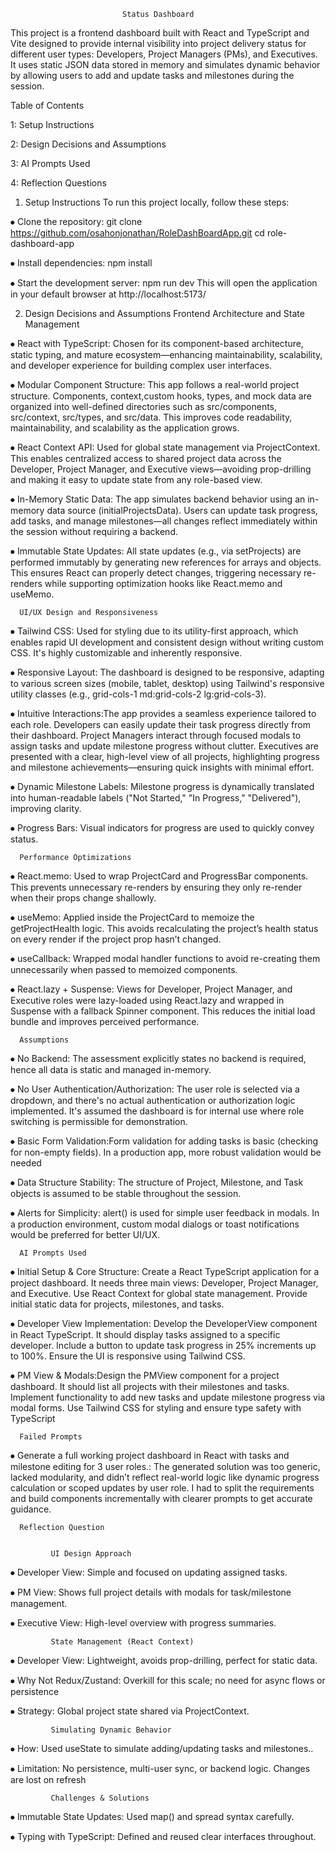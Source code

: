 

                             Status Dashboard

This project is a frontend dashboard built with React and TypeScript and Vite designed to provide internal visibility into project delivery status for different user types: Developers, Project Managers (PMs), and Executives. It uses static JSON data stored in memory and simulates dynamic behavior by allowing users to add and update tasks and milestones during the session.

Table of Contents

1: Setup Instructions

2: Design Decisions and Assumptions

3: AI Prompts Used

4: Reflection Questions


1. Setup Instructions
    To run this project locally, follow these steps:

⦁	Clone the repository:
            git clone https://github.com/osahonjonathan/RoleDashBoardApp.git
            cd role-dashboard-app

⦁	Install dependencies:
            npm install
           
⦁	 Start the development server:
             npm run dev
           This will open the application in your default browser at http://localhost:5173/

2. Design Decisions and Assumptions
      Frontend Architecture and State Management

⦁	React with TypeScript: Chosen for its component-based architecture, static typing, and mature ecosystem—enhancing maintainability, scalability, and developer experience for building complex user interfaces.

⦁	Modular Component Structure: This app follows a real-world project structure. Components, context,custom hooks, types, and mock data are organized into well-defined directories such as src/components, src/context, src/types, and src/data. This improves code readability, maintainability, and scalability as the application grows.

⦁	React Context API: Used for global state management via ProjectContext. This enables centralized access to shared project data across the Developer, Project Manager, and Executive views—avoiding prop-drilling and making it easy to update state from any role-based view.

⦁	In-Memory Static Data: The app simulates backend behavior using an in-memory data source (initialProjectsData). Users can update task progress, add tasks, and manage milestones—all changes reflect immediately within the session without requiring a backend.

⦁	Immutable State Updates: All state updates (e.g., via setProjects) are performed immutably by generating new references for arrays and objects. This ensures React can properly detect changes, triggering necessary re-renders while supporting optimization hooks like React.memo and useMemo.
   
     
      UI/UX Design and Responsiveness

⦁	Tailwind CSS: Used for styling due to its utility-first approach, which enables rapid UI development and consistent design without writing custom CSS. It's highly customizable and inherently responsive.

⦁	Responsive Layout: The dashboard is designed to be responsive, adapting to various screen sizes (mobile, tablet, desktop) using Tailwind's responsive utility classes (e.g., grid-cols-1 md:grid-cols-2 lg:grid-cols-3).

⦁	Intuitive Interactions:The app provides a seamless experience tailored to each role. Developers can easily update their task progress directly from their dashboard. Project Managers interact through focused modals to assign tasks and update milestone progress without clutter. Executives are presented with a clear, high-level view of all projects, highlighting progress and milestone achievements—ensuring quick insights with minimal effort.
                                           

⦁	Dynamic Milestone Labels: Milestone progress is dynamically translated into human-readable labels ("Not Started," "In Progress," "Delivered"), improving clarity.

⦁	Progress Bars: Visual indicators for progress are used to quickly convey status.



      Performance Optimizations

⦁	React.memo: Used to wrap ProjectCard and ProgressBar components. This prevents unnecessary re-renders by ensuring they only re-render when their props change shallowly.

⦁	useMemo: Applied inside the ProjectCard to memoize the getProjectHealth logic. This avoids recalculating the project’s health status on every render if the project prop hasn’t changed.

⦁	useCallback: Wrapped modal handler functions to avoid re-creating them unnecessarily when passed to memoized components.


⦁	React.lazy + Suspense: Views for Developer, Project Manager, and Executive roles were lazy-loaded using React.lazy and wrapped in Suspense with a fallback Spinner component. This reduces the initial load bundle and improves perceived performance.

 

      Assumptions

⦁	No Backend: The assessment explicitly states no backend is required, hence all data is static and managed in-memory.

⦁	No User Authentication/Authorization: The user role is selected via a dropdown, and there's no actual authentication or authorization logic implemented. It's assumed the dashboard is for internal use where role switching is permissible for demonstration.

⦁	Basic Form Validation:Form validation for adding tasks is basic (checking for non-empty fields). In a production app, more robust validation would be needed                             

⦁	Data Structure Stability: The structure of Project, Milestone, and Task objects is assumed to be stable throughout the session.

⦁	Alerts for Simplicity: alert() is used for simple user feedback in modals. In a production environment, custom modal dialogs or toast notifications would be preferred for better UI/UX.




      AI Prompts Used

⦁	Initial Setup & Core Structure: Create a React TypeScript application for a project dashboard. It needs three main views: Developer, Project Manager, and Executive. Use React Context for global state management. Provide initial static data for projects, milestones, and tasks.

⦁	Developer View Implementation: Develop the DeveloperView component in React TypeScript. It should display tasks assigned to a specific developer. Include a button to update task progress in 25% increments up to 100%. Ensure the UI is responsive using Tailwind CSS.

⦁	PM View & Modals:Design the PMView component for a project dashboard. It should list all projects with their milestones and tasks. Implement functionality to add new tasks and update milestone progress via modal forms. Use Tailwind CSS for styling and ensure type safety with TypeScript


      Failed Prompts

⦁	Generate a full working project dashboard in React with tasks and milestone editing for 3 user roles.: The generated solution was too generic, lacked modularity, and didn’t reflect real-world logic like dynamic progress calculation or scoped updates by user role. I had to split the requirements and build components incrementally with clearer prompts to get accurate guidance.



      Reflection Question


             UI Design Approach

⦁	Developer View: Simple and focused on updating assigned tasks.

⦁	PM View: Shows full project details with modals for task/milestone management.

⦁	Executive View: High-level overview with progress summaries.


             State Management (React Context)

⦁	Developer View: Lightweight, avoids prop-drilling, perfect for static data.

⦁	Why Not Redux/Zustand: Overkill for this scale; no need for async flows or persistence

⦁	Strategy: Global project state shared via ProjectContext.



             Simulating Dynamic Behavior

⦁	How: Used useState to simulate adding/updating tasks and milestones..

⦁	Limitation: No persistence, multi-user sync, or backend logic. Changes are lost on refresh



             Challenges & Solutions

⦁	Immutable State Updates: Used map() and spread syntax carefully.

⦁	Typing with TypeScript: Defined and reused clear interfaces throughout.
